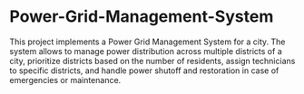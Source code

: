 # Power-Grid-Management-System
This project implements a Power Grid Management System for a city. The system allows to manage power distribution across multiple districts of a city, prioritize districts based on the number of residents, assign technicians to specific districts, and handle power shutoff and restoration in case of emergencies or maintenance.
